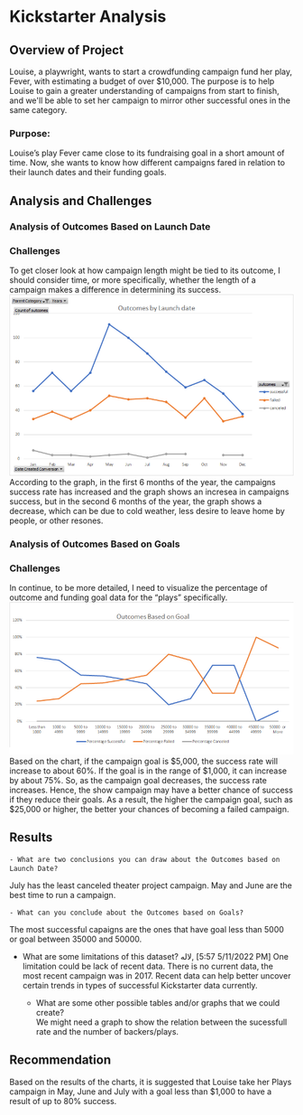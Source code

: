 # Kickstarter Analysis
## Overview of Project
Louise, a playwright, wants to start a crowdfunding campaign fund her play, Fever, with estimating a budget of over $10,000.
The purpose is to help Louise to gain a greater understanding of campaigns from start to finish, and we'll be able to set her campaign to mirror other successful ones in the same category.<br/>
### Purpose:
Louise’s play Fever came close to its fundraising goal in a short amount of time. Now, she wants to know how different campaigns fared in relation to their launch dates and their funding goals.<br/>

## Analysis and Challenges
### Analysis of Outcomes Based on Launch Date
### Challenges
To get closer look at how campaign length might be tied to its outcome, I should consider time, or more specifically, whether the length of a campaign makes a difference in determining its success. <br/>
![outcomes_vs_launch.png](/resources/outcomes_vs_launch.png)<br/>
According to the graph, in the first 6 months of the year, the campaigns success rate has increased and the graph shows an incresea in campaigns success, but in the second 6 months of the year, the graph shows a decrease, which can be due to cold weather, less desire to leave home by people, or other resones. <br/>


### Analysis of Outcomes Based on Goals
### Challenges
In continue, to be more detailed, I need to visualize the percentage of outcome and funding goal data for the “plays” specifically.<br/>
![outcomes_vs_launch.png](/resources/outcomes_vs_goals.png)<br/>
Based on the chart, if the campaign goal is $5,000, the success rate will increase to about 60%. If the goal is in the range of $1,000, it can increase by about 75%. So, as the campaign goal decreases, the success rate increases. Hence, the show campaign may have a better chance of success if they reduce their goals. As a result, the higher the campaign goal, such as $25,000 or higher, the better your chances of becoming a failed campaign.<br/>


## Results

    - What are two conclusions you can draw about the Outcomes based on Launch Date?
    
July has the least canceled theater project campaign.
May and June are the best time to run a campaign.

    - What can you conclude about the Outcomes based on Goals?
   The most successful capaigns are the ones that have goal less than 5000 or goal between 35000 and 50000.

- What are some limitations of this dataset?
    لاله, [5/11/2022 5:57 PM]
One limitation could be lack of recent data. There is no current data, the most recent campaign was in 2017. Recent data can help better uncover certain trends in types of successful Kickstarter data currently.

    - What are some other possible tables and/or graphs that we could create?    
We might need a graph to show the relation between the sucessfull rate and the number of backers/plays.
## Recommendation
Based on the results of the charts, it is suggested that Louise take her Plays campaign in May, June and July with a goal less than $1,000 to have a result of up to 80% success.

